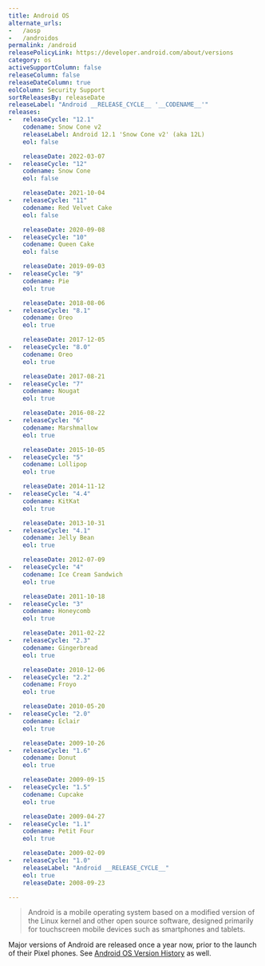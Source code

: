 ```yaml
---
title: Android OS
alternate_urls:
-   /aosp
-   /androidos
permalink: /android
releasePolicyLink: https://developer.android.com/about/versions
category: os
activeSupportColumn: false
releaseColumn: false
releaseDateColumn: true
eolColumn: Security Support
sortReleasesBy: releaseDate
releaseLabel: "Android __RELEASE_CYCLE__ '__CODENAME__'"
releases:
-   releaseCycle: "12.1"
    codename: Snow Cone v2
    releaseLabel: Android 12.1 'Snow Cone v2' (aka 12L)
    eol: false

    releaseDate: 2022-03-07
-   releaseCycle: "12"
    codename: Snow Cone
    eol: false

    releaseDate: 2021-10-04
-   releaseCycle: "11"
    codename: Red Velvet Cake
    eol: false

    releaseDate: 2020-09-08
-   releaseCycle: "10"
    codename: Queen Cake
    eol: false

    releaseDate: 2019-09-03
-   releaseCycle: "9"
    codename: Pie
    eol: true

    releaseDate: 2018-08-06
-   releaseCycle: "8.1"
    codename: Oreo
    eol: true

    releaseDate: 2017-12-05
-   releaseCycle: "8.0"
    codename: Oreo
    eol: true

    releaseDate: 2017-08-21
-   releaseCycle: "7"
    codename: Nougat
    eol: true

    releaseDate: 2016-08-22
-   releaseCycle: "6"
    codename: Marshmallow
    eol: true

    releaseDate: 2015-10-05
-   releaseCycle: "5"
    codename: Lollipop
    eol: true

    releaseDate: 2014-11-12
-   releaseCycle: "4.4"
    codename: KitKat
    eol: true

    releaseDate: 2013-10-31
-   releaseCycle: "4.1"
    codename: Jelly Bean
    eol: true

    releaseDate: 2012-07-09
-   releaseCycle: "4"
    codename: Ice Cream Sandwich
    eol: true

    releaseDate: 2011-10-18
-   releaseCycle: "3"
    codename: Honeycomb
    eol: true

    releaseDate: 2011-02-22
-   releaseCycle: "2.3"
    codename: Gingerbread
    eol: true

    releaseDate: 2010-12-06
-   releaseCycle: "2.2"
    codename: Froyo
    eol: true

    releaseDate: 2010-05-20
-   releaseCycle: "2.0"
    codename: Eclair
    eol: true

    releaseDate: 2009-10-26
-   releaseCycle: "1.6"
    codename: Donut
    eol: true

    releaseDate: 2009-09-15
-   releaseCycle: "1.5"
    codename: Cupcake
    eol: true

    releaseDate: 2009-04-27
-   releaseCycle: "1.1"
    codename: Petit Four
    eol: true

    releaseDate: 2009-02-09
-   releaseCycle: "1.0"
    releaseLabel: "Android __RELEASE_CYCLE__"
    eol: true
    releaseDate: 2008-09-23

---
```


>Android is a mobile operating system based on a modified version of the Linux kernel and other open source software, designed primarily for touchscreen mobile devices such as smartphones and tablets.

Major versions of Android are released once a year now, prior to the launch of their Pixel phones. See [Android OS Version History](https://en.wikipedia.org/wiki/Android_version_history) as well.
